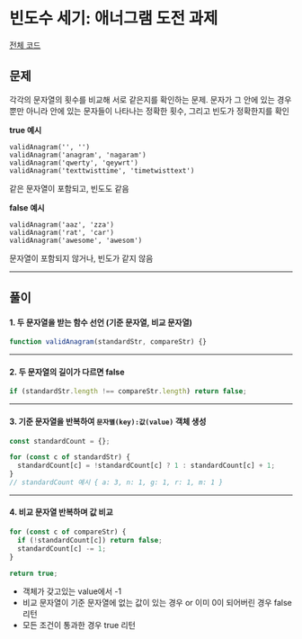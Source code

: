 # 빈도수 세기: 애너그램 도전 과제

[전체 코드](./anagrams.js)

## 문제

각각의 문자열의 횟수를 비교해 서로 같은지를 확인하는 문제.
문자가 그 안에 있는 경우뿐만 아니라 안에 있는 문자들이 나타나는 정확한 횟수, 그리고 빈도가 정확한지를 확인

**true 예시**

```
validAnagram('', '')
validAnagram('anagram', 'nagaram')
validAnagram('qwerty', 'qeywrt')
validAnagram('texttwisttime', 'timetwisttext')
```

같은 문자열이 포함되고, 빈도도 같음

**false 예시**

```
validAnagram('aaz', 'zza')
validAnagram('rat', 'car')
validAnagram('awesome', 'awesom')
```

문자열이 포함되지 않거나, 빈도가 같지 않음

---

## 풀이

#### 1. 두 문자열을 받는 함수 선언 (기준 문자열, 비교 문자열)

```js
function validAnagram(standardStr, compareStr) {}
```

---

#### 2. 두 문자열의 길이가 다르면 false

```js
if (standardStr.length !== compareStr.length) return false;
```

---

#### 3. 기준 문자열을 반복하여 `문자별(key):값(value)` 객체 생성

```js
const standardCount = {};

for (const c of standardStr) {
  standardCount[c] = !standardCount[c] ? 1 : standardCount[c] + 1;
}
// standardCount 예시 { a: 3, n: 1, g: 1, r: 1, m: 1 }
```

---

#### 4. 비교 문자열 반복하며 값 비교

```js
for (const c of compareStr) {
  if (!standardCount[c]) return false;
  standardCount[c] -= 1;
}

return true;
```

- 객체가 갖고있는 value에서 -1
- 비교 문자열이 기준 문자열에 없는 값이 있는 경우 or 이미 0이 되어버린 경우 false 리턴
- 모든 조건이 통과한 경우 true 리턴
